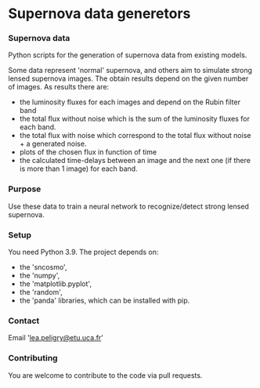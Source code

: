 # Supernova data generetors 


### Supernova data 

Python scripts for the generation of supernova data from existing models. 

Some data represent 'normal' supernova, and others aim to simulate strong lensed supernova images. 
The obtain results depend on the given number of images. As results there are:
- the luminosity fluxes for each images and depend on the Rubin filter band
- the total flux without noise which is the sum of the luminosity fluxes for each band.
- the total flux with noise which correspond to the total flux without noise + a generated noise. 
- plots of the chosen flux in function of time
- the calculated time-delays between an image and the next one (if there is more than 1 image) for each band. 




### Purpose 

Use these data to train a neural network to recognize/detect strong lensed supernova. 




### Setup

You need Python 3.9.
The project depends on:
- the 'sncosmo',
- the 'numpy',
- the 'matplotlib.pyplot',
- the 'random',
- the 'panda' libraries, 
which can be installed with pip. 




### Contact

Email 'lea.peligry@etu.uca.fr' 





### Contributing

You are welcome to contribute to the code via pull requests.















